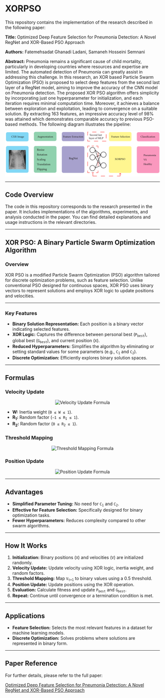 # XORPSO

This repository contains the implementation of the research described in the following paper:

**Title:** Optimized Deep Feature Selection for Pneumonia Detection: A Novel RegNet and XOR-Based PSO Approach

**Authors:** Fatemehsadat Ghanadi Ladani, Samaneh Hosseini Semnani

**Abstract:** Pneumonia remains a significant cause of child mortality, particularly in developing countries where resources and expertise are limited. The automated detection of Pneumonia can greatly assist in addressing this challenge. In this research, an XOR based Particle Swarm Optimization (PSO) is proposed
to select deep features from the second last layer of a RegNet model, aiming to improve the accuracy of the CNN model on Pneumonia detection. The proposed XOR PSO algorithm offers simplicity by incorporating just one hyperparameter for initialization, and each iteration requires minimal computation time. Moreover, it achieves a balance between exploration and exploitation, leading to convergence on a suitable solution. By extracting 163 features, an impressive accuracy level of 98% was attained which demonstrates comparable accuracy to previous PSO-based methods. The following diagram illustrates the pipeline:

![Pipeline Overview](PN_pip.png)


---

## Code Overview

The code in this repository corresponds to the research presented in the paper. It includes implementations of the algorithms, experiments, and analysis conducted in the paper. You can find detailed explanations and usage instructions in the relevant directories.


---


## XOR PSO: A Binary Particle Swarm Optimization Algorithm

### Overview

XOR PSO is a modified Particle Swarm Optimization (PSO) algorithm tailored for discrete optimization problems, such as feature selection. Unlike conventional PSO designed for continuous spaces, XOR PSO uses binary vectors to represent solutions and employs XOR logic to update positions and velocities.

---

### Key Features
<ul>
  <li><strong>Binary Solution Representation:</strong> Each position is a binary vector indicating selected features.</li>
  <li><strong>XOR Logic:</strong> Captures the difference between personal best (<code>P<sub>best</sub></code>), global best (<code>G<sub>best</sub></code>), and current position (<code>X</code>).</li>
  <li><strong>Reduced Hyperparameters:</strong> Simplifies the algorithm by eliminating or setting standard values for some parameters (e.g., <code>C<sub>1</sub></code> and <code>C<sub>2</sub></code>).</li>
  <li><strong>Discrete Optimization:</strong> Efficiently explores binary solution spaces.</li>
</ul>

---

## Formulas

### Velocity Update
<p align="center">
  <img src="https://latex.codecogs.com/png.latex?V_{t+1}=W%5Ccdot%20V_t+R_1%5Ccdot%20%5Ctext%7BXOR%7D%28P_%7Bbest%7D%2CX_t%29+R_2%5Ccdot%20%5Ctext%7BXOR%7D%28G_%7Bbest%7D%2CX_t%29" alt="Velocity Update Formula">
</p>
<ul>
  <li><strong>W:</strong> Inertia weight (<code>0 ≤ W ≤ 1</code>).</li>
  <li><strong>R<sub>1</sub>:</strong> Random factor (<code>−1 ≤ R<sub>1</sub> ≤ 1</code>).</li>
  <li><strong>R<sub>2</sub>:</strong> Random factor (<code>0 ≤ R<sub>2</sub> ≤ 1</code>).</li>
</ul>

### Threshold Mapping
<p align="center">
  <img src="https://latex.codecogs.com/png.latex?V_{t+1}=%5Cbegin%7Bcases%7D0%26%5Ctext%7Bif%20%7D%20V_{t+1}%3C0.5%5C%5C1%26%5Ctext%7Bif%20%7D%20V_{t+1}%5Cgeq0.5%5Cend%7Bcases%7D" alt="Threshold Mapping Formula">
</p>

### Position Update
<p align="center">
  <img src="https://latex.codecogs.com/png.latex?X_{t+1}=%5Ctext%7BXOR%7D%28X_t%2CV_{t+1}%29" alt="Position Update Formula">
</p>

---

## Advantages
<ul>
  <li><strong>Simplified Parameter Tuning:</strong> No need for <code>C<sub>1</sub></code> and <code>C<sub>2</sub></code>.</li>
  <li><strong>Effective for Feature Selection:</strong> Specifically designed for binary optimization tasks.</li>
  <li><strong>Fewer Hyperparameters:</strong> Reduces complexity compared to other swarm algorithms.</li>
</ul>

---

## How It Works
<ol>
  <li><strong>Initialization:</strong> Binary positions (<code>X</code>) and velocities (<code>V</code>) are initialized randomly.</li>
  <li><strong>Velocity Update:</strong> Update velocity using XOR logic, inertia weight, and random factors.</li>
  <li><strong>Threshold Mapping:</strong> Map <code>V<sub>t+1</sub></code> to binary values using a 0.5 threshold.</li>
  <li><strong>Position Update:</strong> Update positions using the XOR operation.</li>
  <li><strong>Evaluation:</strong> Calculate fitness and update <code>P<sub>best</sub></code> and <code>G<sub>best</sub></code>.</li>
  <li><strong>Repeat:</strong> Continue until convergence or a termination condition is met.</li>
</ol>

---

## Applications
<ul>
  <li><strong>Feature Selection:</strong> Selects the most relevant features in a dataset for machine learning models.</li>
  <li><strong>Discrete Optimization:</strong> Solves problems where solutions are represented in binary form.</li>
</ul>

---
## Paper Reference

For further details, please refer to the full paper:

[Optimized Deep Feature Selection for Pneumonia Detection: A Novel RegNet and XOR-Based PSO Approach](https://arxiv.org/pdf/2309.00147.pdf)


